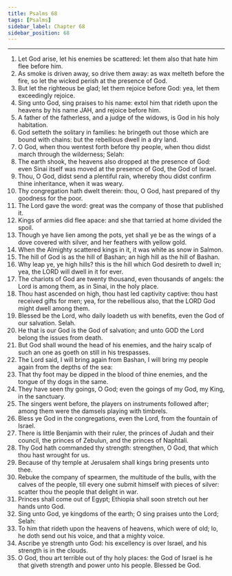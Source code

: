```yaml
---
title: Psalms 68
tags: [Psalms]
sidebar_label: Chapter 68
sidebar_position: 68
---
```


---
1. Let God arise, let his enemies be scattered: let them also that hate him flee before him.
2. As smoke is driven away, so drive them away: as wax melteth before the fire, so let the wicked perish at the presence of God.
3. But let the righteous be glad; let them rejoice before God: yea, let them exceedingly rejoice.
4. Sing unto God, sing praises to his name: extol him that rideth upon the heavens by his name JAH, and rejoice before him.
5. A father of the fatherless, and a judge of the widows, is God in his holy habitation.
6. God setteth the solitary in families: he bringeth out those which are bound with chains: but the rebellious dwell in a dry land.
7. O God, when thou wentest forth before thy people, when thou didst march through the wilderness; Selah:
8. The earth shook, the heavens also dropped at the presence of God: even Sinai itself was moved at the presence of God, the God of Israel.
9. Thou, O God, didst send a plentiful rain, whereby thou didst confirm thine inheritance, when it was weary.
10. Thy congregation hath dwelt therein: thou, O God, hast prepared of thy goodness for the poor.
11. The Lord gave the word: great was the company of those that published it.
12. Kings of armies did flee apace: and she that tarried at home divided the spoil.
13. Though ye have lien among the pots, yet shall ye be as the wings of a dove covered with silver, and her feathers with yellow gold.
14. When the Almighty scattered kings in it, it was white as snow in Salmon.
15. The hill of God is as the hill of Bashan; an high hill as the hill of Bashan.
16. Why leap ye, ye high hills? this is the hill which God desireth to dwell in; yea, the LORD will dwell in it for ever.
17. The chariots of God are twenty thousand, even thousands of angels: the Lord is among them, as in Sinai, in the holy place.
18. Thou hast ascended on high, thou hast led captivity captive: thou hast received gifts for men; yea, for the rebellious also, that the LORD God might dwell among them.
19. Blessed be the Lord, who daily loadeth us with benefits, even the God of our salvation. Selah.
20. He that is our God is the God of salvation; and unto GOD the Lord belong the issues from death.
21. But God shall wound the head of his enemies, and the hairy scalp of such an one as goeth on still in his trespasses.
22. The Lord said, I will bring again from Bashan, I will bring my people again from the depths of the sea:
23. That thy foot may be dipped in the blood of thine enemies, and the tongue of thy dogs in the same.
24. They have seen thy goings, O God; even the goings of my God, my King, in the sanctuary.
25. The singers went before, the players on instruments followed after; among them were the damsels playing with timbrels.
26. Bless ye God in the congregations, even the Lord, from the fountain of Israel.
27. There is little Benjamin with their ruler, the princes of Judah and their council, the princes of Zebulun, and the princes of Naphtali.
28. Thy God hath commanded thy strength: strengthen, O God, that which thou hast wrought for us.
29. Because of thy temple at Jerusalem shall kings bring presents unto thee.
30. Rebuke the company of spearmen, the multitude of the bulls, with the calves of the people, till every one submit himself with pieces of silver: scatter thou the people that delight in war.
31. Princes shall come out of Egypt; Ethiopia shall soon stretch out her hands unto God.
32. Sing unto God, ye kingdoms of the earth; O sing praises unto the Lord; Selah:
33. To him that rideth upon the heavens of heavens, which were of old; lo, he doth send out his voice, and that a mighty voice.
34. Ascribe ye strength unto God: his excellency is over Israel, and his strength is in the clouds.
35. O God, thou art terrible out of thy holy places: the God of Israel is he that giveth strength and power unto his people. Blessed be God.
